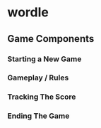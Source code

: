 # wordle

## Game Components
### Starting a New Game

### Gameplay / Rules

### Tracking The Score

### Ending The Game